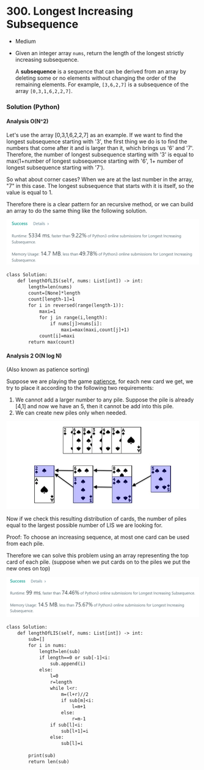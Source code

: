 # 300. Longest Increasing Subsequence

* Medium
*   Given an integer array `nums`, return the length of the longest strictly increasing subsequence.

    A **subsequence** is a sequence that can be derived from an array by deleting some or no elements without changing the order of the remaining elements. For example, `[3,6,2,7]` is a subsequence of the array `[0,3,1,6,2,2,7]`.

### Solution (Python)

#### Analysis    O(N^2)

Let's use the array \[0,3,1,6,2,2,7] as an example. If we want to find the longest subsequence starting with '3', the first thing we do is to find the numbers that come after it and is larger than it, which brings us '6' and '7'. Therefore, the number of longest subsequence starting with '3' is equal to max(1+number of longest subsequence starting with '6', 1+ number of longest subsequence starting with '7').&#x20;

So what about corner cases? When we are at the last number in the array, "7" in this case. The longest subsequence that starts with it is itself, so the value is equal to 1.&#x20;

Therefore there is a clear pattern for an recursive method, or we can build an array to do the same thing like the following solution.&#x20;

![](<../.gitbook/assets/image (11) (1) (1) (1) (1) (1) (1) (1).png>)

```
class Solution:
    def lengthOfLIS(self, nums: List[int]) -> int:
        length=len(nums)
        count=[None]*length
        count[length-1]=1
        for i in reversed(range(length-1)):
            maxi=1
            for j in range(i,length):
                if nums[j]>nums[i]:
                    maxi=max(maxi,count[j]+1)
            count[i]=maxi
        return max(count)      
```

#### Analysis 2     O(N log N)

(Also known as patience sorting)

Suppose we are playing the game [patience](https://en.wikipedia.org/wiki/Patience\_sorting), for each new card we get, we try to place it according to the following two requirements:

1. We cannot add a larger number to any pile. Suppose the pile is already \[4,1] and now we have an 5, then it cannot be add into this pile.&#x20;
2. We can create new piles only when needed.&#x20;

![](<../.gitbook/assets/image (3) (1) (1).png>)

Now if we check this resulting distribution of cards, the number of piles equal to the largest possible number of LIS we are looking for.&#x20;

Proof: To choose an increasing sequence, at most one card can be used from each pile.&#x20;

Therefore we can solve this problem using an array representing the top card of each pile. (suppose when we put cards on to the piles we put the new ones on top)

![](<../.gitbook/assets/image (9) (1) (1) (1) (1) (1) (1).png>)

```
class Solution:
    def lengthOfLIS(self, nums: List[int]) -> int:
        sub=[]
        for i in nums:
            length=len(sub)
            if length==0 or sub[-1]<i:
                sub.append(i)
            else:
                l=0
                r=length
                while l<r:
                    m=(l+r)//2
                    if sub[m]<i:
                        l=m+1
                    else:
                        r=m-1
                if sub[l]<i:
                    sub[l+1]=i
                else:
                    sub[l]=i
            
        print(sub)
        return len(sub)
```
